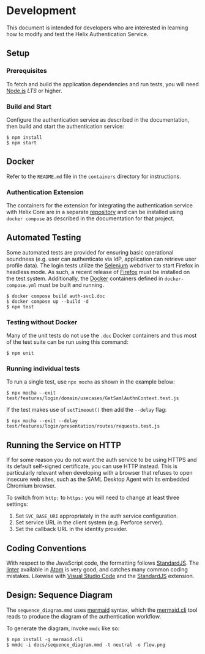 # Development

This document is intended for developers who are interested in learning how
to modify and test the Helix Authentication Service.

## Setup

### Prerequisites

To fetch and build the application dependencies and run tests, you will need
[Node.js](http://nodejs.org) *LTS* or higher.

### Build and Start

Configure the authentication service as described in the documentation, then
build and start the authentication service:

```shell
$ npm install
$ npm start
```

## Docker

Refer to the `README.md` file in the `containers` directory for instructions.

### Authentication Extension

The containers for the extension for integrating the authentication service with
Helix Core are in a separate
[repository](https://github.com/perforce/helix-authentication-extension) and can
be installed using `docker compose` as described in the documentation for that
project.

## Automated Testing

Some automated tests are provided for ensuring basic operational soundness (e.g.
user can authenticate via IdP, application can retrieve user profile data). The
login tests utilize the [Selenium](https://www.selenium.dev) webdriver to start
Firefox in headless mode. As such, a recent release of
[Firefox](https://www.mozilla.org/en-US/firefox/) must be installed on the test
system. Additionally, the [Docker](#docker) containers defined in
`docker-compose.yml` must be built and running.

```shell
$ docker compose build auth-svc1.doc
$ docker compose up --build -d
$ npm test
```

### Testing without Docker

Many of the unit tests do not use the `.doc` Docker containers and thus most of
the test suite can be run using this command:

```shell
$ npm unit
```

### Running individual tests

To run a single test, use `npx mocha` as shown in the example below:

```shell
$ npx mocha --exit test/features/login/domain/usecases/GetSamlAuthnContext.test.js
```

If the test makes use of `setTimeout()` then add the `--delay` flag:

```shell
$ npx mocha --exit --delay test/features/login/presentation/routes/requests.test.js
```

## Running the Service on HTTP

If for some reason you do not want the auth service to be using HTTPS and its
default self-signed certificate, you can use HTTP instead. This is particularly
relevant when developing with a browser that refuses to open insecure web sites,
such as the SAML Desktop Agent with its embedded Chromium browser.

To switch from `http:` to `https:` you will need to change at least three settings:

1. Set `SVC_BASE_URI` appropriately in the auth service configuration.
1. Set service URL in the client system (e.g. Perforce server).
1. Set the callback URL in the identity provider.

## Coding Conventions

With respect to the JavaScript code, the formatting follows
[StandardJS](https://standardjs.com). The
[linter](https://atom.io/packages/linter-js-standard) available in
[Atom](https://atom.io) is very good, and catches many common coding mistakes.
Likewise with [Visual Studio Code](https://code.visualstudio.com) and the
[StandardJS](https://github.com/standard/vscode-standardjs) extension.

## Design: Sequence Diagram

The `sequence_diagram.mmd` uses [mermaid](https://mermaidjs.github.io) syntax,
which the [mermaid.cli](https://github.com/mermaidjs/mermaid.cli) tool reads to
produce the diagram of the authentication workflow.

To generate the diagram, invoke `mmdc` like so:

```shell
$ npm install -g mermaid.cli
$ mmdc -i docs/sequence_diagram.mmd -t neutral -o flow.png
```
